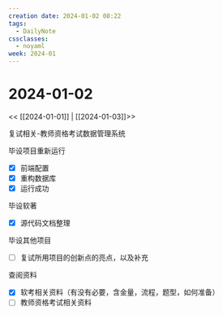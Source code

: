 ```yaml
---
creation date: 2024-01-02 08:22
tags:
  - DailyNote
cssclasses:
  - noyaml
week: 2024-01
---
```


# 2024-01-02

<< [[2024-01-01]] | [[2024-01-03]]>>


复试相关-教师资格考试数据管理系统

毕设项目重新运行
- [x] 前端配置
- [x] 重构数据库
- [x] 运行成功

毕设软著
- [x] 源代码文档整理

毕设其他项目
- [ ] 复试所用项目的创新点的亮点，以及补充

查阅资料
- [x] 软考相关资料（有没有必要，含金量，流程，题型，如何准备）
- [ ] 教师资格考试相关资料